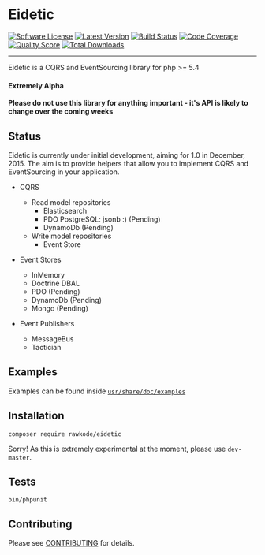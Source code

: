 # Eidetic

[![Software License](https://img.shields.io/github/license/rawkode/eidetic.svg?style=flat-square)](LICENSE)
[![Latest Version](https://img.shields.io/packagist/v/rawkode/eidetic.svg?style=flat-square)](https://packagist.org/packages/rawkode/eidetic)
[![Build Status](https://img.shields.io/travis/rawkode/eidetic/master.svg?style=flat-square)](https://travis-ci.org/rawkode/eidetic)
[![Code Coverage](https://img.shields.io/scrutinizer/coverage/g/rawkode/eidetic.svg?style=flat-square)](https://scrutinizer-ci.com/g/rawkode/eidetic)
[![Quality Score](https://img.shields.io/scrutinizer/g/rawkode/eidetic.svg?style=flat-square)](https://scrutinizer-ci.com/g/rawkode/eidetic)
[![Total Downloads](https://img.shields.io/packagist/dt/rawkode/eidetic.svg?style=flat-square)](https://packagist.org/packages/rawkode/eidetic)

---
Eidetic is a CQRS and EventSourcing library for php >= 5.4

#### Extremely Alpha
**Please do not use this library for anything important - it's API is likely to change over the coming weeks**

## Status
Eidetic is currently under initial development, aiming for 1.0 in December, 2015. The aim is to provide helpers that allow you to implement CQRS and EventSourcing in your application.

- CQRS
  - Read model repositories
    - Elasticsearch
    - PDO PostgreSQL: jsonb :) (Pending)
    - DynamoDb (Pending)
  - Write model repositories
    - Event Store


- Event Stores
  - InMemory
  - Doctrine DBAL
  - PDO (Pending)
  - DynamoDb (Pending)
  - Mongo (Pending)


- Event Publishers
  - MessageBus
  - Tactician


## Examples
Examples can be found inside [`usr/share/doc/examples`](usr/share/doc/examples)

## Installation
```composer require rawkode/eidetic```

Sorry! As this is extremely experimental at the moment, please use ```dev-master```.

## Tests

~~~
bin/phpunit
~~~

## Contributing

Please see [CONTRIBUTING](CONTRIBUTING.md) for details.
